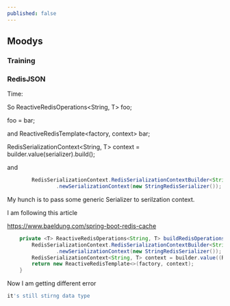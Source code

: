 ```yaml
---
published: false
---
```

## Moodys

### Training

### RedisJSON 
Time: 

So ReactiveRedisOperations<String, T> foo;

foo = bar;

and ReactiveRedisTemplate<factory, context> bar;

RedisSerializationContext<String, T> context = builder.value(serializer).build();

and 

```java
        RedisSerializationContext.RedisSerializationContextBuilder<String, T> builder = RedisSerializationContext
                .newSerializationContext(new StringRedisSerializer());
```
 
 
My hunch is to pass some generic Serializer to serilzation context.

I am following this article

https://www.baeldung.com/spring-boot-redis-cache


```java
    private <T> ReactiveRedisOperations<String, T> buildRedisOperations(ReactiveRedisConnectionFactory factory, Class<T> clazz) {
        RedisSerializationContext.RedisSerializationContextBuilder<String, T> builder = RedisSerializationContext
                .newSerializationContext(new StringRedisSerializer());
        RedisSerializationContext<String, T> context = builder.value((RedisSerializationContext.SerializationPair<T>) RedisSerializationContext.SerializationPair.fromSerializer(new GenericJackson2JsonRedisSerializer())).build();
        return new ReactiveRedisTemplate<>(factory, context);
    }
```

Now I am getting different error

```bash
it's still stirng data type
```